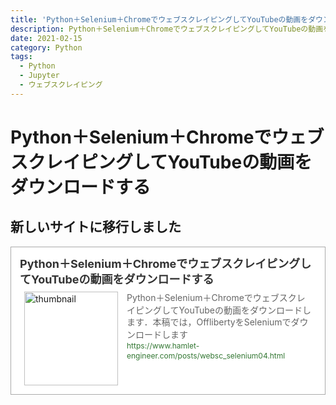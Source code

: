 ```yaml
---
title: 'Python＋Selenium＋ChromeでウェブスクレイピングしてYouTubeの動画をダウンロードする'
description: Python＋Selenium＋ChromeでウェブスクレイピングしてYouTubeの動画をダウンロードします．本稿では，OfflibertyをSeleniumでダウンロードします
date: 2021-02-15
category: Python
tags:
  - Python
  - Jupyter
  - ウェブスクレイピング
---
```

# Python＋Selenium＋ChromeでウェブスクレイピングしてYouTubeの動画をダウンロードする

## 新しいサイトに移行しました
<blockquote class="blogcard" style="width:auto;border:1px solid #aaa;margin:1em 0;padding:1em;line-height:1.4;text-align:left;background:#fff;"><a href="https://www.hamlet-engineer.com/posts/websc_selenium04.html" target="_blank" style="display:block;text-decoration:none;"><div style="width:100%;margin:0 0 .5em;"><span style="font-size:18px;font-weight:700;color:#333">Python＋Selenium＋ChromeでウェブスクレイピングしてYouTubeの動画をダウンロードする</span></div><div style="min-height:150px;"><div style="float:left;width:150px;height:150px;margin:0 .5em;position:relative;"><img src="https://images.weserv.nl/?w=150&url=https://www.hamlet-engineer.com/image/offliberty.png" alt="thumbnail" style="display:block;margin:0;padding:0;width:100%;height:auto;border:none;position:absolute;top:50%;transform:translateY(-50%);"/></div><div style="padding:0 .5em;overflow:hidden;text-overflow:ellipsis;"><span style="font-size:14px;font-weight:400;color:#666">Python＋Selenium＋ChromeでウェブスクレイピングしてYouTubeの動画をダウンロードします．本稿では，OfflibertyをSeleniumでダウンロードします</span><br/><span style="font-size:12px;font-weight:400;color:#373">https://www.hamlet-engineer.com/posts/websc_selenium04.html</span></div></div></a></blockquote>